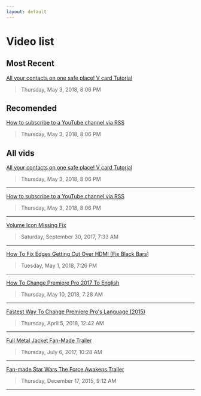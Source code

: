 ```yaml
---
layout: default
---
```




# Video list

## Most Recent

[All your contacts on one safe place! V card Tutorial](https://jet-so.github.io/docs/allvids.md#all-your-contacts-on-one-safe-place-v-card-tutorial.html)
> Thursday, May 3, 2018, 8:06 PM

## Recomended

[How to subscribe to a YouTube channel via RSS](https://jet-so.github.io/docs/allvids.md#how-to-subscribe-to-a-youtube-channel-via-rss.html)
> Thursday, May 3, 2018, 8:06 PM


## All vids

[All your contacts on one safe place! V card Tutorial](https://jet-so.github.io/docs/allvids.md#all-your-contacts-on-one-safe-place-v-card-tutorial.html)
> Thursday, May 3, 2018, 8:06 PM

---

[How to subscribe to a YouTube channel via RSS](https://jet-so.github.io/docs/allvids.md#how-to-subscribe-to-a-youtube-channel-via-rss.html)
> Thursday, May 3, 2018, 8:06 PM

---


[Volume Icon Missing Fix](https://jet-so.github.io/docs/allvids.md#volume-icon-missing-fix.html)
> Saturday, September 30, 2017, 7:33 AM

---


[How To Fix Edges Getting Cut Over HDMI [Fix Black Bars]](https://jet-so.github.io/docs/allvids.md#how-to-fix-edges-getting-cut-over-hdmi-fix-black-bars.html)
> Tuesday, May 1, 2018, 7:26 PM

---


[How To Change Premiere Pro 2017 To English](https://jet-so.github.io/docs/allvids.md#how-to-change-premiere-pro-2017-to-english.html)
> Thursday, May 10, 2018, 7:28 AM

---


[Fastest Way To Change Premiere Pro's Language (2015)](https://jet-so.github.io/docs/allvids.md#fastest-way-to-change-premiere-pros-language-2015.html)
> Thursday, April 5, 2018, 12:42 AM

---


[Full Metal Jacket Fan-Made Trailer](https://jet-so.github.io/docs/allvids.md#full-metal-jacket-fan-made-trailer.html)
> Thursday, July 6, 2017, 10:28 AM

---


[Fan-made Star Wars The Force Awakens Trailer](https://jet-so.github.io/docs/allvids.md#fan-made-star-wars-the-force-awakens-trailer.html)
> Thursday, December 17, 2015, 9:12 AM

---


